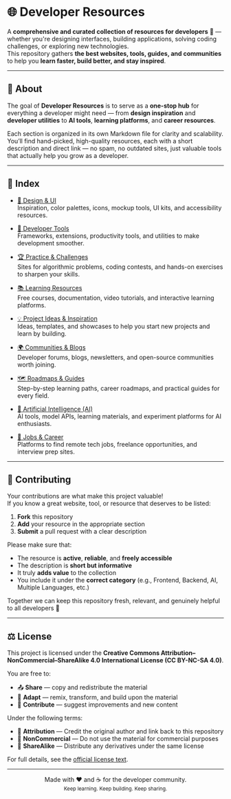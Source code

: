 # 🌐 Developer Resources

A **comprehensive and curated collection of resources for developers** 🚀 — whether you're designing interfaces, building applications, solving coding challenges, or exploring new technologies.  
This repository gathers **the best websites, tools, guides, and communities** to help you **learn faster, build better, and stay inspired**.

---

## 📘 About

The goal of **Developer Resources** is to serve as a **one-stop hub** for everything a developer might need — from **design inspiration** and **developer utilities** to **AI tools**, **learning platforms**, and **career resources**.

Each section is organized in its own Markdown file for clarity and scalability.  
You’ll find hand-picked, high-quality resources, each with a short description and direct link — no spam, no outdated sites, just valuable tools that actually help you grow as a developer.

---

## 🧭 Index

- [🎨 Design & UI](resources/design_ui.md)  
  Inspiration, color palettes, icons, mockup tools, UI kits, and accessibility resources.

- [🧰 Developer Tools](resources/developer_tools.md)  
  Frameworks, extensions, productivity tools, and utilities to make development smoother.

- [🏆 Practice & Challenges](resources/practice_challenges.md)  
  Sites for algorithmic problems, coding contests, and hands-on exercises to sharpen your skills.

- [📚 Learning Resources](resources/learning_resources.md)  
  Free courses, documentation, video tutorials, and interactive learning platforms.

- [💡 Project Ideas & Inspiration](resources/project_ideas.md)  
  Ideas, templates, and showcases to help you start new projects and learn by building.

- [🌍 Communities & Blogs](resources/communities_blogs.md)  
  Developer forums, blogs, newsletters, and open-source communities worth joining.

- [🗺️ Roadmaps & Guides](resources/roadmaps_guides.md)  
  Step-by-step learning paths, career roadmaps, and practical guides for every field.

- [🤖 Artificial Intelligence (AI)](resources/ia.md)  
  AI tools, model APIs, learning materials, and experiment platforms for AI enthusiasts.

- [💼 Jobs & Career](resources/jobs.md)  
  Platforms to find remote tech jobs, freelance opportunities, and interview prep sites.

---

## 🤝 Contributing

Your contributions are what make this project valuable!  
If you know a great website, tool, or resource that deserves to be listed:

1. **Fork** this repository
2. **Add** your resource in the appropriate section
3. **Submit** a pull request with a clear description

Please make sure that:

- The resource is **active**, **reliable**, and **freely accessible**
- The description is **short but informative**
- It truly **adds value** to the collection
- You include it under the **correct category** (e.g., Frontend, Backend, AI, Multiple Languages, etc.)

Together we can keep this repository fresh, relevant, and genuinely helpful to all developers 🌱

---

## ⚖️ License

This project is licensed under the **Creative Commons Attribution–NonCommercial–ShareAlike 4.0 International License (CC BY-NC-SA 4.0)**.

You are free to:

- 📤 **Share** — copy and redistribute the material
- 🧩 **Adapt** — remix, transform, and build upon the material
- 🌟 **Contribute** — suggest improvements and new content

Under the following terms:

- 📝 **Attribution** — Credit the original author and link back to this repository
- 🚫 **NonCommercial** — Do not use the material for commercial purposes
- 🔄 **ShareAlike** — Distribute any derivatives under the same license

For full details, see the [official license text](https://creativecommons.org/licenses/by-nc-sa/4.0/).

---

<div align="center">
  Made with ❤️ and ☕ for the developer community.  
  <br>
  <sub>Keep learning. Keep building. Keep sharing.</sub>
</div>
